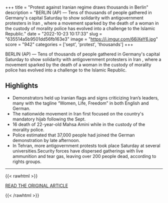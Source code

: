 +++
title = "Protest against Iranian regime draws thousands in Berlin"
description = "BERLIN (AP) — Tens of thousands of people gathered in Germany's capital Saturday to show solidarity with antigovernment protesters in Iran , where a movement sparked by the death of a woman in the custody of morality police has evolved into a challenge to the Islamic Republic."
date = "2022-10-23 10:17:33"
slug = "635514a5b9501dd56fb163e3"
image = "https://i.imgur.com/66iXeY6.jpg"
score = "942"
categories = ['sept', 'protest', 'thousands']
+++

BERLIN (AP) — Tens of thousands of people gathered in Germany's capital Saturday to show solidarity with antigovernment protesters in Iran , where a movement sparked by the death of a woman in the custody of morality police has evolved into a challenge to the Islamic Republic.

## Highlights

- Demonstrators held up Iranian flags and signs criticizing Iran’s leaders, many with the tagline “Women, Life, Freedom” in both English and German.
- The nationwide movement in Iran first focused on the country's mandatory hijab following the Sept.
- 16 death of 22-year-old Mahsa Amini while in the custody of the morality police.
- Police estimated that 37,000 people had joined the German demonstration by late afternoon.
- In Tehran, more antigovernment protests took place Saturday at several universities.Security forces have dispersed gatherings with live ammunition and tear gas, leaving over 200 people dead, according to rights groups.

---

{{< rawhtml >}}
  <p class="article-category">
    <a target="_blank" href="https://apnews.com/article/iran-middle-east-germany-europe-berlin-6e3004caf33f410f216a81929498ae13">READ THE ORIGINAL ARTICLE</a>
  </p>
{{< /rawhtml >}}
